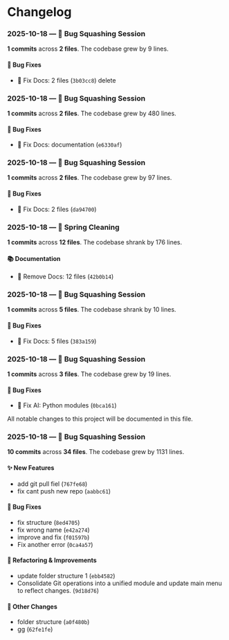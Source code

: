 # Changelog


### 2025-10-18 — 🔧 Bug Squashing Session

**1 commits** across **2 files**. The codebase grew by 9 lines.

#### 🐛 Bug Fixes
- 🐛 Fix Docs: 2 files (`3b03cc8`) delete



### 2025-10-18 — 🔧 Bug Squashing Session

**1 commits** across **2 files**. The codebase grew by 480 lines.

#### 🐛 Bug Fixes
- 🐛 Fix Docs: documentation (`e6330af`)



### 2025-10-18 — 🔧 Bug Squashing Session

**1 commits** across **2 files**. The codebase grew by 97 lines.

#### 🐛 Bug Fixes
- 🐛 Fix Docs: 2 files (`da94700`)



### 2025-10-18 — 🧹 Spring Cleaning

**1 commits** across **12 files**. The codebase shrank by 176 lines.

#### 📚 Documentation
- 🐛 Remove Docs: 12 files (`42b0b14`)



### 2025-10-18 — 🔧 Bug Squashing Session

**1 commits** across **5 files**. The codebase shrank by 10 lines.

#### 🐛 Bug Fixes
- 🐛 Fix Docs: 5 files (`383a159`)



### 2025-10-18 — 🔧 Bug Squashing Session

**1 commits** across **3 files**. The codebase grew by 19 lines.

#### 🐛 Bug Fixes
- 🤖 Fix AI: Python modules (`0bca161`)


All notable changes to this project will be documented in this file.

### 2025-10-18 — 🔧 Bug Squashing Session

**10 commits** across **34 files**. The codebase grew by 1131 lines.

#### ✨ New Features
- add git pull fiel (`767fe68`)
- fix cant push new repo (`aabbc61`)

#### 🐛 Bug Fixes
- fix structure (`8ed4705`)
- fix wrong name (`e42a274`)
- improve and fix (`f01597b`)
- Fix another error (`0ca4a57`)

#### 🔧 Refactoring & Improvements
- update folder structure 1 (`ebb4582`)
- Consolidate Git operations into a unified module and update main menu to reflect changes. (`9d18d76`)

#### 🔄 Other Changes
- folder structure (`a0f480b`)
- gg (`62fe1fe`)
